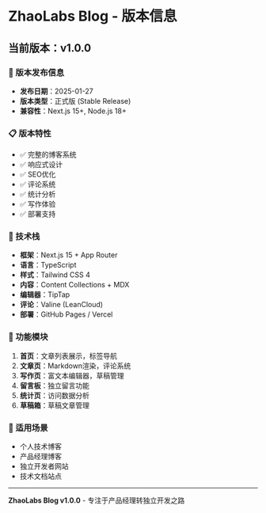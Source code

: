 # ZhaoLabs Blog - 版本信息

## 当前版本：v1.0.0

### 🎉 版本发布信息
- **发布日期**：2025-01-27
- **版本类型**：正式版 (Stable Release)
- **兼容性**：Next.js 15+, Node.js 18+

### 📋 版本特性
- ✅ 完整的博客系统
- ✅ 响应式设计
- ✅ SEO优化
- ✅ 评论系统
- ✅ 统计分析
- ✅ 写作体验
- ✅ 部署支持

### 🚀 技术栈
- **框架**：Next.js 15 + App Router
- **语言**：TypeScript
- **样式**：Tailwind CSS 4
- **内容**：Content Collections + MDX
- **编辑器**：TipTap
- **评论**：Valine (LeanCloud)
- **部署**：GitHub Pages / Vercel

### 📱 功能模块
1. **首页**：文章列表展示，标签导航
2. **文章页**：Markdown渲染，评论系统
3. **写作页**：富文本编辑器，草稿管理
4. **留言板**：独立留言功能
5. **统计页**：访问数据分析
6. **草稿箱**：草稿文章管理

### 🎯 适用场景
- 个人技术博客
- 产品经理博客
- 独立开发者网站
- 技术文档站点

---

**ZhaoLabs Blog v1.0.0** - 专注于产品经理转独立开发之路
